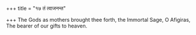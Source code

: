 +++
title = "१७ तं त्वाजनन्त"

+++
The Gods as mothers brought thee forth, the Immortal Sage, O Afigiras,  
     The bearer of our gifts to heaven.